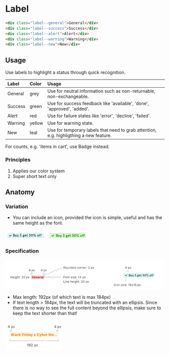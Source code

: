 # Label
 
 ```html
<div class="label--general">General</div>
<div class="label--success">Success</div>
<div class="label--alert">Alert</div>
<div class="label--warning">Warning</div>
<div class="label--new">New</div>
 ```

 ## Usage
 
 Use labels to highlight a status through quick recognition. 
 
 |  Label | Color | Usage |
 | :---- |:---- |:---- |
 | <div class="label--general">General</div> | grey | Use for neutral information such as non-returnable, non-exchangeable. |
 | <div class="label--success">Success</div> | green | Use for success feedback like 'available', 'done', 'approved', 'added'. |
 | <div class="label--alert">Alert</div> | red | Use for failure states like 'error', 'decline', 'failed'. |
 | <div class="label--warning">Warning</div> | yellow | Use for warning state. |
 | <div class="label--new">New</div> | teal | Use for temporary labels that need to grab attention, e.g. highligthing a new feature.|
 
 For counts, e.g. 'items in cart', use Badge instead.
 
### Principles
 
 1. Applies our color system
 2. Super short text only


## Anatomy

### Variation

* You can include an icon, provided the icon is simple, useful and has the same height as the font.

![label with icon](img/Label/label_with_icon.png "Label with icon")

### Specification

![general spec](img/Label/label_spec_general.png "General spec")

* Max length: 192px (of which text is max 184px)
* If text length > 184px, the text will be truncated with an ellipsis. Since there is no way to see the full content beyond the ellipsis, make sure to keep the text shorter than that!

![truncated label](img/Label/truncated_label.png "Truncated label")
